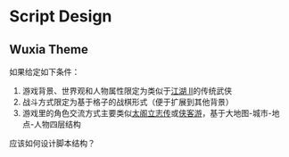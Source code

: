 # Script Design

## Wuxia Theme

如果给定如下条件：

1.  游戏背景、世界观和人物属性限定为类似于[江湖 II](https://github.com/wagangmiao/JiangHu-L/tree/master/j2me%20version)的传统武侠
2.  战斗方式限定为基于格子的战棋形式（便于扩展到其他背景）
3.  游戏里的角色交流方式主要类似[太阁立志传](https://baike.baidu.com/item/%E5%A4%AA%E9%98%81%E7%AB%8B%E5%BF%97%E4%BC%A0/1898)或[侠客游](https://baike.baidu.com/item/%E4%BE%A0%E5%AE%A2%E6%B8%B8/6045048)，基于大地图-城市-地点-人物四层结构

应该如何设计脚本结构？